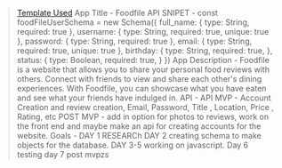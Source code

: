 > [Template Used](https://github.com/metruzanca/ga-vercel-demo)
App Title - Foodfile
API SNIPET -
const foodFileUserSchema = new Schema({
  full_name: {
    type: String,
    required: true
  },
  username: {
    type: String,
    required: true,
    unique: true
  },
  password: {
    type: String,
    required: true
  },
  email: {
    type: String,
    required: true,
    unique: true
  },
  birthday: {
    type: String,
    required: true,
  },
  status: {
    type: Boolean,
    required: true,
  }
})
App Description - Foodfile is a website that allows you to share your personal food reviews with others. Connect with friends to view and share each other's dining experiences. With Foodfile, you can showcase what you have eaten and see what your friends have indulged in.
API - API
MVP - Account Creation and review creation, Email, Password, Title , Location, Price , Rating, etc
POST MVP - add in option for photos to reviews, work on the front end and maybe make an api for creating accounts for the website.
Goals - DAY 1 RESEARCh DAY 2 creating schema to make objects for the database. DAY 3-5 working on javascript. Day 6 testing day 7 post mvpzs
